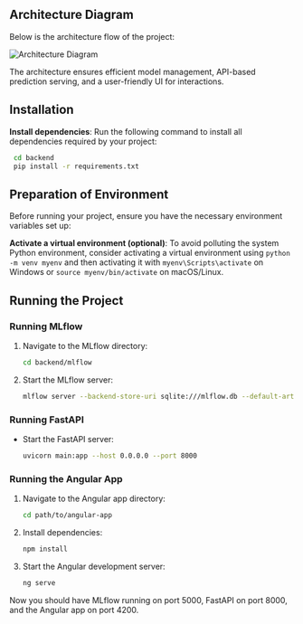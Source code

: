 ## **Architecture Diagram**  
Below is the architecture flow of the project:  

![Architecture Diagram](https://github.com/user-attachments/assets/4a222d71-6dc7-46eb-a5db-24ff74f6a6e8)

The architecture ensures efficient model management, API-based prediction serving, and a user-friendly UI for interactions.

## Installation

**Install dependencies**:
   Run the following command to install all dependencies required by your project:
   ```bash
    cd backend
    pip install -r requirements.txt
```

## Preparation of Environment

Before running your project, ensure you have the necessary environment variables set up:

**Activate a virtual environment (optional)**:
   To avoid polluting the system Python environment, consider activating a virtual environment using `python -m venv myenv` and then activating it with `myenv\Scripts\activate` on Windows or `source myenv/bin/activate` on macOS/Linux.



## **Running the Project**

### Running MLflow
1. Navigate to the MLflow  directory:
    ```bash
    cd backend/mlflow
    ```
2. Start the MLflow server:
    ```bash
    mlflow server --backend-store-uri sqlite:///mlflow.db --default-artifact-root ./mlruns --host 0.0.0.0 --port 5000
    ```

### Running FastAPI
- Start the FastAPI server:
    ```bash
    uvicorn main:app --host 0.0.0.0 --port 8000
    ```

### Running the Angular App
1. Navigate to the Angular app directory:
    ```bash
    cd path/to/angular-app
    ```
2. Install dependencies:
    ```bash
    npm install
    ```
3. Start the Angular development server:
    ```bash
    ng serve
    ```

Now you should have MLflow running on port 5000, FastAPI on port 8000, and the Angular app on port 4200.
